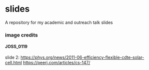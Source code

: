 # slides
A repository for my academic and outreach talk slides

### image credits

#### JOSS_0119
slide 2: https://phys.org/news/2011-06-efficiency-flexible-cdte-solar-cell.html
https://peerj.com/articles/cs-147/

